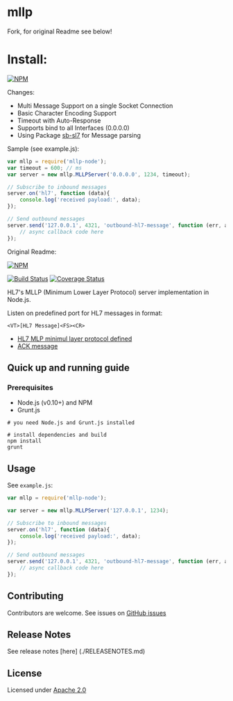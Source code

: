 mllp
====
Fork, for original Readme see below!

# Install:
[![NPM](https://nodei.co/npm/mllp-node-sl7.png)](https://nodei.co/npm/mllp-node-sl7/)

Changes:
- Multi Message Support on a single Socket Connection
- Basic Character Encoding Support 
- Timeout with Auto-Response
- Supports bind to all Interfaces (0.0.0.0)
- Using Package [sb-sl7](https://github.com/sourceblock-ug/sb-sl7) for Message parsing 

Sample (see example.js):
```javascript
var mllp = require('mllp-node');
var timeout = 600; // ms
var server = new mllp.MLLPServer('0.0.0.0', 1234, timeout);

// Subscribe to inbound messages
server.on('hl7', function (data){
    console.log('received payload:', data);
});

// Send outbound messages
server.send('127.0.0.1', 4321, 'outbound-hl7-message', function (err, ackData) {
    // async callback code here
});
```

Original Readme:


[![NPM](https://nodei.co/npm/mllp-node.png)](https://nodei.co/npm/mllp-node/)

[![Build Status](https://travis-ci.org/amida-tech/mllp.svg)](https://travis-ci.org/amida-tech/mllp)
[![Coverage Status](https://coveralls.io/repos/amida-tech/mllp/badge.png)](https://coveralls.io/r/amida-tech/mllp)

HL7's MLLP (Minimum Lower Layer Protocol) server implementation in Node.js.


Listen on predefined port for HL7 messages in format:

```
<VT>[HL7 Message]<FS><CR>
```

* [HL7 MLP minimul layer protocol defined](http://www.hl7standards.com/blog/2007/05/02/hl7-mlp-minimum-layer-protocol-defined/)
* [ACK message](http://www.hl7standards.com/blog/2007/02/01/ack-message-original-mode-acknowledgement/)


## Quick up and running guide

### Prerequisites

- Node.js (v0.10+) and NPM
- Grunt.js

```
# you need Node.js and Grunt.js installed

# install dependencies and build
npm install
grunt
```

## Usage

See `example.js`:

```javascript
var mllp = require('mllp-node');

var server = new mllp.MLLPServer('127.0.0.1', 1234);

// Subscribe to inbound messages
server.on('hl7', function (data){
    console.log('received payload:', data);
});

// Send outbound messages
server.send('127.0.0.1', 4321, 'outbound-hl7-message', function (err, ackData) {
    // async callback code here
});
```

## Contributing

Contributors are welcome. See issues on [GitHub issues](https://github.com/amida-tech/mllp/issues)

## Release Notes

See release notes [here] (./RELEASENOTES.md)

## License

Licensed under [Apache 2.0](./LICENSE)
